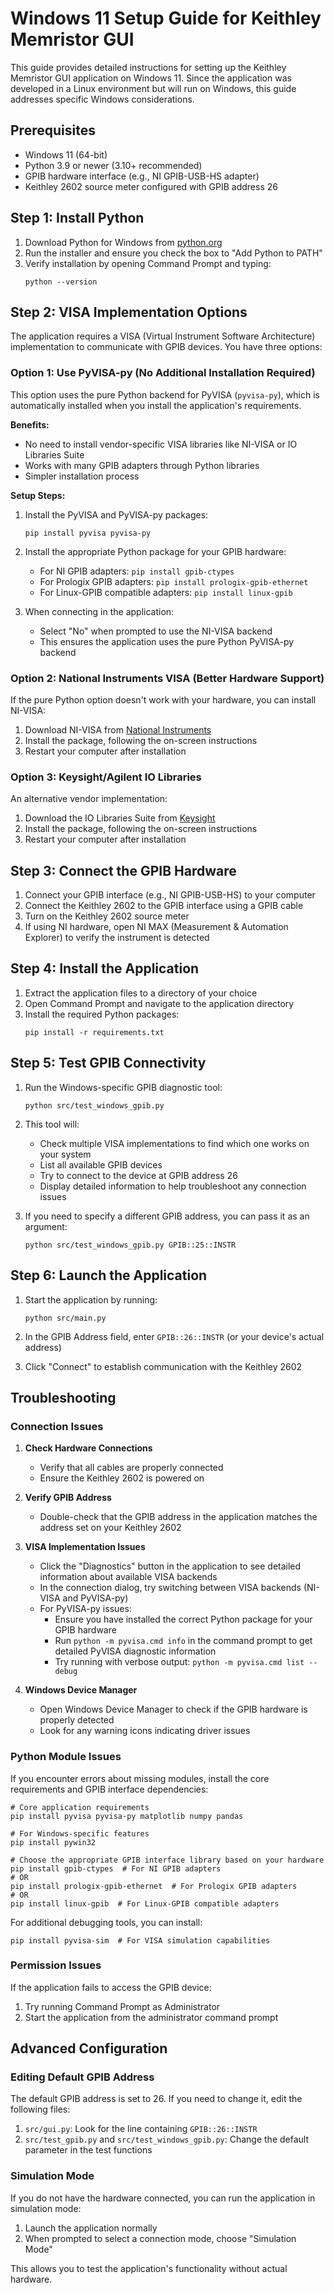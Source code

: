 # Windows 11 Setup Guide for Keithley Memristor GUI

This guide provides detailed instructions for setting up the Keithley Memristor GUI application on Windows 11. Since the application was developed in a Linux environment but will run on Windows, this guide addresses specific Windows considerations.

## Prerequisites

- Windows 11 (64-bit)
- Python 3.9 or newer (3.10+ recommended)
- GPIB hardware interface (e.g., NI GPIB-USB-HS adapter)
- Keithley 2602 source meter configured with GPIB address 26

## Step 1: Install Python

1. Download Python for Windows from [python.org](https://www.python.org/downloads/windows/)
2. Run the installer and ensure you check the box to "Add Python to PATH"
3. Verify installation by opening Command Prompt and typing:
   ```
   python --version
   ```

## Step 2: VISA Implementation Options

The application requires a VISA (Virtual Instrument Software Architecture) implementation to communicate with GPIB devices. You have three options:

### Option 1: Use PyVISA-py (No Additional Installation Required)

This option uses the pure Python backend for PyVISA (`pyvisa-py`), which is automatically installed when you install the application's requirements.

**Benefits:**
- No need to install vendor-specific VISA libraries like NI-VISA or IO Libraries Suite
- Works with many GPIB adapters through Python libraries
- Simpler installation process

**Setup Steps:**
1. Install the PyVISA and PyVISA-py packages:
   ```
   pip install pyvisa pyvisa-py
   ```

2. Install the appropriate Python package for your GPIB hardware:
   - For NI GPIB adapters: `pip install gpib-ctypes`
   - For Prologix GPIB adapters: `pip install prologix-gpib-ethernet`
   - For Linux-GPIB compatible adapters: `pip install linux-gpib`

3. When connecting in the application:
   - Select "No" when prompted to use the NI-VISA backend
   - This ensures the application uses the pure Python PyVISA-py backend

### Option 2: National Instruments VISA (Better Hardware Support)

If the pure Python option doesn't work with your hardware, you can install NI-VISA:

1. Download NI-VISA from [National Instruments](https://www.ni.com/en-us/support/downloads/drivers/download.ni-visa.html)
2. Install the package, following the on-screen instructions
3. Restart your computer after installation

### Option 3: Keysight/Agilent IO Libraries

An alternative vendor implementation:

1. Download the IO Libraries Suite from [Keysight](https://www.keysight.com/find/iosuite)
2. Install the package, following the on-screen instructions
3. Restart your computer after installation

## Step 3: Connect the GPIB Hardware

1. Connect your GPIB interface (e.g., NI GPIB-USB-HS) to your computer
2. Connect the Keithley 2602 to the GPIB interface using a GPIB cable
3. Turn on the Keithley 2602 source meter
4. If using NI hardware, open NI MAX (Measurement & Automation Explorer) to verify the instrument is detected

## Step 4: Install the Application

1. Extract the application files to a directory of your choice
2. Open Command Prompt and navigate to the application directory
3. Install the required Python packages:
   ```
   pip install -r requirements.txt
   ```

## Step 5: Test GPIB Connectivity

1. Run the Windows-specific GPIB diagnostic tool:
   ```
   python src/test_windows_gpib.py
   ```
2. This tool will:
   - Check multiple VISA implementations to find which one works on your system
   - List all available GPIB devices
   - Try to connect to the device at GPIB address 26
   - Display detailed information to help troubleshoot any connection issues

3. If you need to specify a different GPIB address, you can pass it as an argument:
   ```
   python src/test_windows_gpib.py GPIB::25::INSTR
   ```

## Step 6: Launch the Application

1. Start the application by running:
   ```
   python src/main.py
   ```

2. In the GPIB Address field, enter `GPIB::26::INSTR` (or your device's actual address)
3. Click "Connect" to establish communication with the Keithley 2602

## Troubleshooting

### Connection Issues

1. **Check Hardware Connections**
   - Verify that all cables are properly connected
   - Ensure the Keithley 2602 is powered on

2. **Verify GPIB Address**
   - Double-check that the GPIB address in the application matches the address set on your Keithley 2602

3. **VISA Implementation Issues**
   - Click the "Diagnostics" button in the application to see detailed information about available VISA backends
   - In the connection dialog, try switching between VISA backends (NI-VISA and PyVISA-py)
   - For PyVISA-py issues:
     - Ensure you have installed the correct Python package for your GPIB hardware
     - Run `python -m pyvisa.cmd info` in the command prompt to get detailed PyVISA diagnostic information
     - Try running with verbose output: `python -m pyvisa.cmd list --debug`

4. **Windows Device Manager**
   - Open Windows Device Manager to check if the GPIB hardware is properly detected
   - Look for any warning icons indicating driver issues

### Python Module Issues

If you encounter errors about missing modules, install the core requirements and GPIB interface dependencies:

```
# Core application requirements
pip install pyvisa pyvisa-py matplotlib numpy pandas

# For Windows-specific features
pip install pywin32

# Choose the appropriate GPIB interface library based on your hardware
pip install gpib-ctypes  # For NI GPIB adapters
# OR
pip install prologix-gpib-ethernet  # For Prologix GPIB adapters
# OR
pip install linux-gpib  # For Linux-GPIB compatible adapters
```

For additional debugging tools, you can install:
```
pip install pyvisa-sim  # For VISA simulation capabilities
```

### Permission Issues

If the application fails to access the GPIB device:
1. Try running Command Prompt as Administrator
2. Start the application from the administrator command prompt

## Advanced Configuration

### Editing Default GPIB Address

The default GPIB address is set to 26. If you need to change it, edit the following files:

1. `src/gui.py`: Look for the line containing `GPIB::26::INSTR` 
2. `src/test_gpib.py` and `src/test_windows_gpib.py`: Change the default parameter in the test functions

### Simulation Mode

If you do not have the hardware connected, you can run the application in simulation mode:
1. Launch the application normally
2. When prompted to select a connection mode, choose "Simulation Mode"

This allows you to test the application's functionality without actual hardware.
